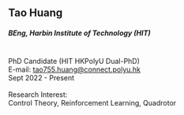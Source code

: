 ## Tao Huang
##### BEng, Harbin Institute of Technology (HIT)

<div align="justify">
<br/>PhD Candidate (HIT HKPolyU Dual-PhD)
<br/>E-mail: <a href="mailto:tao755.huang@connect.polyu.hk">tao755.huang@connect.polyu.hk</a>
<br/>
Sept 2022 - Present
<br/><br/>
Research Interest: <br/>
Control Theory, Reinforcement Learning, Quadrotor
</div>
